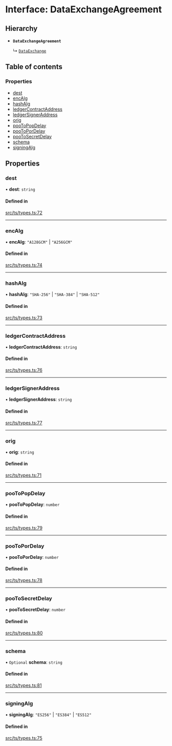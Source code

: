 # Interface: DataExchangeAgreement

## Hierarchy

- **`DataExchangeAgreement`**

  ↳ [`DataExchange`](DataExchange.md)

## Table of contents

### Properties

- [dest](DataExchangeAgreement.md#dest)
- [encAlg](DataExchangeAgreement.md#encalg)
- [hashAlg](DataExchangeAgreement.md#hashalg)
- [ledgerContractAddress](DataExchangeAgreement.md#ledgercontractaddress)
- [ledgerSignerAddress](DataExchangeAgreement.md#ledgersigneraddress)
- [orig](DataExchangeAgreement.md#orig)
- [pooToPopDelay](DataExchangeAgreement.md#pootopopdelay)
- [pooToPorDelay](DataExchangeAgreement.md#pootopordelay)
- [pooToSecretDelay](DataExchangeAgreement.md#pootosecretdelay)
- [schema](DataExchangeAgreement.md#schema)
- [signingAlg](DataExchangeAgreement.md#signingalg)

## Properties

### dest

• **dest**: `string`

#### Defined in

[src/ts/types.ts:72](https://gitlab.com/i3-market/code/wp3/t3.2/conflict-resolution/non-repudiation-library/-/blob/ef637a6/src/ts/types.ts#L72)

___

### encAlg

• **encAlg**: ``"A128GCM"`` \| ``"A256GCM"``

#### Defined in

[src/ts/types.ts:74](https://gitlab.com/i3-market/code/wp3/t3.2/conflict-resolution/non-repudiation-library/-/blob/ef637a6/src/ts/types.ts#L74)

___

### hashAlg

• **hashAlg**: ``"SHA-256"`` \| ``"SHA-384"`` \| ``"SHA-512"``

#### Defined in

[src/ts/types.ts:73](https://gitlab.com/i3-market/code/wp3/t3.2/conflict-resolution/non-repudiation-library/-/blob/ef637a6/src/ts/types.ts#L73)

___

### ledgerContractAddress

• **ledgerContractAddress**: `string`

#### Defined in

[src/ts/types.ts:76](https://gitlab.com/i3-market/code/wp3/t3.2/conflict-resolution/non-repudiation-library/-/blob/ef637a6/src/ts/types.ts#L76)

___

### ledgerSignerAddress

• **ledgerSignerAddress**: `string`

#### Defined in

[src/ts/types.ts:77](https://gitlab.com/i3-market/code/wp3/t3.2/conflict-resolution/non-repudiation-library/-/blob/ef637a6/src/ts/types.ts#L77)

___

### orig

• **orig**: `string`

#### Defined in

[src/ts/types.ts:71](https://gitlab.com/i3-market/code/wp3/t3.2/conflict-resolution/non-repudiation-library/-/blob/ef637a6/src/ts/types.ts#L71)

___

### pooToPopDelay

• **pooToPopDelay**: `number`

#### Defined in

[src/ts/types.ts:79](https://gitlab.com/i3-market/code/wp3/t3.2/conflict-resolution/non-repudiation-library/-/blob/ef637a6/src/ts/types.ts#L79)

___

### pooToPorDelay

• **pooToPorDelay**: `number`

#### Defined in

[src/ts/types.ts:78](https://gitlab.com/i3-market/code/wp3/t3.2/conflict-resolution/non-repudiation-library/-/blob/ef637a6/src/ts/types.ts#L78)

___

### pooToSecretDelay

• **pooToSecretDelay**: `number`

#### Defined in

[src/ts/types.ts:80](https://gitlab.com/i3-market/code/wp3/t3.2/conflict-resolution/non-repudiation-library/-/blob/ef637a6/src/ts/types.ts#L80)

___

### schema

• `Optional` **schema**: `string`

#### Defined in

[src/ts/types.ts:81](https://gitlab.com/i3-market/code/wp3/t3.2/conflict-resolution/non-repudiation-library/-/blob/ef637a6/src/ts/types.ts#L81)

___

### signingAlg

• **signingAlg**: ``"ES256"`` \| ``"ES384"`` \| ``"ES512"``

#### Defined in

[src/ts/types.ts:75](https://gitlab.com/i3-market/code/wp3/t3.2/conflict-resolution/non-repudiation-library/-/blob/ef637a6/src/ts/types.ts#L75)
